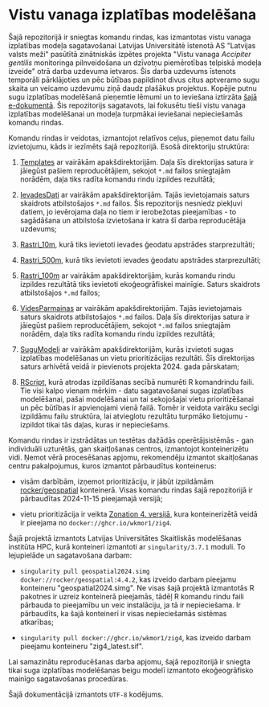 # Vistu vanaga izplatības modelēšana


Šajā repozitorijā ir sniegtas komandu rindas, kas izmantotas vistu vanaga 
izplatības modeļa sagatavošanai Latvijas Universitātē īstenotā AS "Latvijas 
valsts meži" pasūtītā zinātniskās izpētes projekta "Vistu vanaga *Accipiter gentilis* 
monitoringa pilnveidošana un dzīvotņu piemērotības telpiskā modeļa izveide" otrā 
darba uzdevuma ietvaros. Šis darba uzdevums īstenots temporāli pārklājoties un pēc būtības 
papildinot divus citus aptveramo sugu skaita un veicamo uzdevumu ziņā daudz 
plašākus projektus. Kopējie putnu sugu izplatības modelēšanā pieņemtie lēmumi 
un to ieviešana iztirzāta [šajā e-dokumentā](https://aavotins.github.io/PutnuSDMs_gramata/). 
Šis repozitorijs sagatavots, lai fokusētu tieši vistu vanaga izplatības modelēšanai 
un modeļa turpmākai ieviešanai nepieciešamās komandu rindas.

Komandu rindas ir veidotas, izmantojot relatīvos ceļus, pieņemot datu failu 
izvietojumu, kāds ir iezīmēts šajā repozitorijā. Esošā direktoriju struktūra:

1. [Templates](./Templates/Readme_Templates.md) ar vairākām apakšdirektorijām. 
Daļa šīs direktorijas satura ir jāiegūst pašiem reproducētājiem, sekojot `*.md` 
failos sniegtajām norādēm, daļa tiks radīta komandu rindu izpildes rezultātā;

2. [IevadesDati](./IevadesDati/Readme_IevadesDati.md) ar vairākām apakšdirektorijām. 
Tajās ievietojamais saturs skaidrots atbilstošajos `*.md` failos. Šis repozitorijs 
nesniedz piekļuvi datiem, jo ievērojama daļa no tiem ir ierobežotas pieejamības - 
to sagādāšana un atbilstoša izvietošana ir katra šī darba reproducētāja uzdevums;

3. [Rastri_10m](./Rastri_10m/Readme_Rastri10m.md), kurā tiks ievietoti ievades 
ģeodatu apstrādes starprezultāti;

4. [Rastri_500m](./Rastri_500m/Readme_Rastri500m.md), kurā tiks ievietoti ievades 
ģeodatu apstrādes starprezultāti;

5. [Rastri_100m](./Rastri_100m/Readme_Rastri100m.md) ar vairākām apakšdirektorijām, 
kurās komandu rindu izpildes rezultātā tiks ievietoti ekoģeogrāfiskei mainīgie. 
Saturs skaidrots atbilstošajos `*.md` failos;

6. [VidesParmainas](./VidesParmainas/Readme_VidesParmainas.md) ar vairākām apakšdirektorijām. Tajās 
ievietojamais saturs skaidrots atbilstošajos `*.md` failos. Daļa šīs direktorijas 
satura ir jāiegūst pašiem reproducētājiem, sekojot `*.md` failos sniegtajām norādēm, 
daļa tiks radīta komandu rindu izpildes rezultātā;

7. [SuguModeli](./SuguModeli/Readme_SuguModeli.md) ar vairākām apakšdirektorijām, 
kurās izvietoti sugas izplatības modelēšanas un vietu prioritizācijas rezultāti. 
Šīs direktorijas saturs arhivētā veidā ir pievienots projekta 2024. gada pārskatam;

8. [RScript](./RScript/), kurā atrodas izpildīšanas secībā numurēti R komandrindu 
faili. Tie visi kalpo vienam mērķim - datu sagatavošanai sugas izplatības 
modelēšanai, pašai modelēšanai un tai sekojošajai vietu prioritizēšanai un pēc 
būtības ir apvienojami vienā failā. Tomēr ir veidota vairāku secīgi izpildāmu 
failu struktūra, lai atvieglotu rezultātu turpmāko lietojumu - izpildot tikai tās 
daļas, kuras ir nepieciešams.

Komandu rindas ir izstrādātas un testētas dažādās operētājsistēmās - gan individuāli 
uzturētās, gan skaitļošanas centros, izmantojot konteinerizētu vidi. Ņemot vērā 
procesēšanas apjomu, rekomendēju izmantot skaitļošanas centru pakalpojumus, kuros 
izmantot pārbaudītus konteinerus:

- visām darbībām, izņemot prioritizāciju, ir jābūt izpildāmām 
[rocker/geospatial](https://hub.docker.com/r/rocker/geospatial) konteinerā. 
Visas komandu rindas šajā repozitorijā ir pārbaudītas 2024-11-15 pieejamajā 
versijā;

- vietu prioritizācija ir veikta [Zonation 4. versijā](https://github.com/cbig/zonation-core), 
kura konteinerizētā veidā ir pieejama no `docker://ghcr.io/wkmor1/zig4`.

Šajā projektā izmantots Latvijas Universitātes Skaitliskās modelēšanas institūta HPC, 
kurā konteineri izmantoti ar `singularity/3.7.1` moduli. To lejupielāde un 
sagatavošana darbam: 

- `singularity pull geospatial2024.simg docker://rocker/geospatial:4.4.2`, kas 
izveido darbam pieejamu konteineru "geospatial2024.simg". Ne visas šajā projektā 
izmantotās R pakotnes ir uzreiz konteinerā pieejamās, tādēļ R komandu rindu faili 
pārbauda to pieejamību un veic instalāciju, ja tā ir nepieciešama. Ir pārbaudīts, 
ka šajā konteinerī ir visas nepieciešamās sistēmas atkarības;

- `singularity pull docker://ghcr.io/wkmor1/zig4`, kas 
izveido darbam pieejamu konteineru "zig4_latest.sif".

Lai samazinātu reproducēšanas darba apjomu, šajā repozitorijā ir sniegta tikai 
suga izplatības modelēšanas beigu modelī izmantoto ekoģeogrāfisko mainīgo 
sagatavošanas procedūras.

Šajā dokumentācijā izmantots `UTF-8` kodējums.
